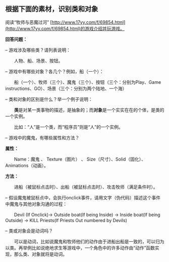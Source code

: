 ## 根据下面的素材，识别类和对象

阅读“牧师与恶魔过河”
[http://www.17yy.com/f/69854.html](http://www.17yy.com/f/69854.html)的游戏介绍并玩游戏。


**回答问题：**

– 游戏涉及哪些类？请列表说明：

　　人物、船、场景、按钮。

– 游戏中有哪些对象？各几个？例如，船（一个）：

　　船（一个）、牧师（三个）、魔鬼（三个）、按钮（三个：分别为Play、Game instructions、GO）、场景（三个：分别为两个陆地、一个海）

– 类和对象的区别是什么？举一个例子说明：

　　**类**是对某一类事物的描述，是抽象的；而**对象**是一个实实在在的个体，是类的一个实例。

　　比如：“人”是一个类，而“程序员”则是“人”的一个实例。

– 游戏中的魔鬼，有哪些属性和方法？

**属性：**

　　Name：魔鬼 、 Texture（图片） 、 Size（尺寸）、Solid（固化）、Animations（动画）。

**方法：**

　　进船（被鼠标点击时）、出船（被鼠标点击时）、攻击牧师（满足条件时）。

– 假设魔鬼被鼠标点中，会执行onclick事件，请用文字（伪代码）描述这个事件中魔鬼与其他对象沟通的过程： 

　　Devil (If Onclick)-> Outside boat(If being Inside) -> Inside boat(If being Outside) -> KILL Priests(If Priests Out numbered by Devils)

– 类或对象会是动词吗？

　　可以是动词，比如说魔鬼和牧师他们的动作由于进船出船是一致的，可以归为以类。再举例比如说绝地求生等游戏中，一个角色中的许多动作由“动作”函数实现，那么类、对象就将是动词。